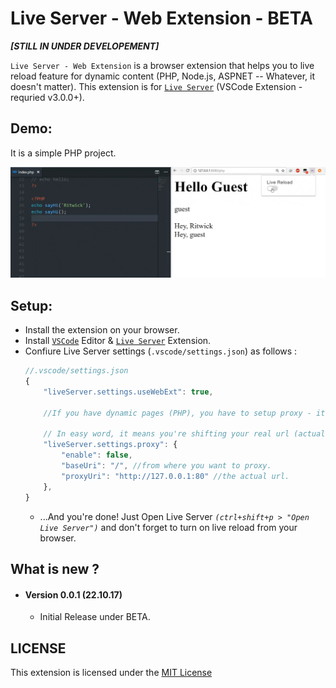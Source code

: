 # Live Server - Web Extension - BETA

***[STILL IN UNDER DEVELOPEMENT]***

`Live Server - Web Extension` is a browser extension that helps you to live reload feature for dynamic content (PHP, Node.js, ASPNET -- Whatever, it doesn't matter). 
This extension is for [`Live Server`](https://marketplace.visualstudio.com/items?itemName=ritwickdey.LiveServer) (VSCode Extension - requried v3.0.0+). 

## Demo: 
It is a simple PHP project.

![](./img/screenshots/live-server-web-extension.gif)

## Setup: 
* Install the extension on your browser.
* Install [`VSCode`](https://code.visualstudio.com/download) Editor & [`Live Server`](https://marketplace.visualstudio.com/items?itemName=ritwickdey.LiveServer) Extension. 
* Confiure Live Server settings (`.vscode/settings.json`) as follows :
    ```js
    //.vscode/settings.json
    {
        "liveServer.settings.useWebExt": true,

        //If you have dynamic pages (PHP), you have to setup proxy - it's pretty easy. 

        // In easy word, it means you're shifting your real url (actual PHP url) to another url (which LiveSever will start).
        "liveServer.settings.proxy": {
            "enable": false,
            "baseUri": "/", //from where you want to proxy.  
            "proxyUri": "http://127.0.0.1:80" //the actual url.
        },
    }

    ```
    * ...And you're done! Just Open Live Server _`(ctrl+shift+p > "Open Live Server")`_ and don't forget to turn on live reload from your browser.


## What is new ?

* #### Version 0.0.1 (22.10.17)
    *  Initial Release under BETA.


## LICENSE
This extension is licensed under the [MIT License](./LICENSE)





